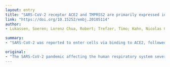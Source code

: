 ```yaml
---
layout: entry
title: "SARS-CoV-2 receptor ACE2 and TMPRSS2 are primarily expressed in bronchial transient secretory cells"
link: "https://doi.org/10.15252/embj.20105114"
author:
- Lukassen, Soeren; Lorenz Chua, Robert; Trefzer, Timo; Kahn, Nicolas C.; Schneider, Marc A.; Muley, Thomas; Winter, Hauke; Meister, Michael; Veith, Carmen; Boots, Agnes W.; Hennig, Bianca P.; Kreuter, Michael; Conrad, Christian; Eils, Roland

summary:
- "SARS-CoV-2 was reported to enter cells via binding to ACE2, followed by its priming by TMPRSS2. Here, we investigate ACE2 expression levels and their distribution across cell types in lung tissue and in cells derived from subsegmental bronchial branches. This is a rich resource for future investigations of COVID-19 infection and pathogenesis. The pandemic affecting the human respiratory system severely challenges public health and urgently demands for increasing our understanding."

original:
- "The SARS-CoV-2 pandemic affecting the human respiratory system severely challenges public health and urgently demands for increasing our understanding of COVID-19 pathogenesis, especially host factors facilitating virus infection and replication. SARS-CoV-2 was reported to enter cells via binding to ACE2, followed by its priming by TMPRSS2. Here, we investigate ACE2 and TMPRSS2 expression levels and their distribution across cell types in lung tissue (twelve donors, 39,778 cells) and in cells derived from subsegmental bronchial branches (four donors, 17,521 cells) by single nuclei and single cell RNA sequencing, respectively. While TMPRSS2 is expressed in both tissues, in the subsegmental bronchial branches ACE2 is predominantly expressed in a transient secretory cell type. Interestingly, these transiently differentiating cells show an enrichment for pathways related to RHO GTPase function and viral processes suggesting increased vulnerability for SARS-CoV-2 infection. Our data provide a rich resource for future investigations of COVID-19 infection and pathogenesis."
---
```



